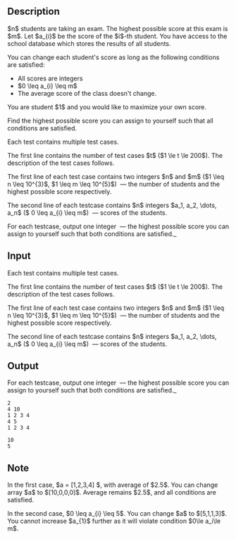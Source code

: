 ## Description

<div><p>$n$ students are taking an exam. The highest possible score at this exam is $m$. Let $a_{i}$ be the score of the $i$-th student. You have access to the school database which stores the results of all students.</p><p>You can change each student's score as long as the following conditions are satisfied: </p><ul> <li> All scores are integers </li><li> $0 \leq a_{i} \leq m$ </li><li> The average score of the class doesn't change. </li></ul><p>You are student $1$ and you would like to maximize your own score.</p><p>Find the highest possible score you can assign to yourself such that all conditions are satisfied.</p></div><div class="input-specification"><p>Each test contains multiple test cases. </p><p>The first line contains the number of test cases $t$ ($1 \le t \le 200$). The description of the test cases follows.</p><p>The first line of each test case contains two integers $n$ and $m$ ($1 \leq n \leq 10^{3}$, $1 \leq m \leq 10^{5}$) &nbsp;— the number of students and the highest possible score respectively.</p><p>The second line of each testcase contains $n$ integers $a_1, a_2, \dots, a_n$ ($ 0 \leq a_{i} \leq m$) &nbsp;— scores of the students.</p></div><div class="output-specification"><p>For each testcase, output one integer &nbsp;— the highest possible score you can assign to yourself such that both conditions are satisfied._</p></div>

## Input

<p>Each test contains multiple test cases. </p><p>The first line contains the number of test cases $t$ ($1 \le t \le 200$). The description of the test cases follows.</p><p>The first line of each test case contains two integers $n$ and $m$ ($1 \leq n \leq 10^{3}$, $1 \leq m \leq 10^{5}$) &nbsp;— the number of students and the highest possible score respectively.</p><p>The second line of each testcase contains $n$ integers $a_1, a_2, \dots, a_n$ ($ 0 \leq a_{i} \leq m$) &nbsp;— scores of the students.</p>

## Output

<p>For each testcase, output one integer &nbsp;— the highest possible score you can assign to yourself such that both conditions are satisfied._</p>





```input1
2
4 10
1 2 3 4
4 5
1 2 3 4
```




```output1
10
5
```



## Note

<p>In the first case, $a = [1,2,3,4] $, with average of $2.5$. You can change array $a$ to $[10,0,0,0]$. Average remains $2.5$, and all conditions are satisfied.</p><p>In the second case, $0 \leq a_{i} \leq 5$. You can change $a$ to $[5,1,1,3]$. You cannot increase $a_{1}$ further as it will violate condition $0\le a_i\le m$.</p>
